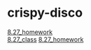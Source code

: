 # crispy-disco

<a href="이희근_과제_new_0827.html">8.27_homework</a><br>
<a href="csstest0827.html">8.27_class</a>
<a href="이희근_과제_new_0827_webimg.html">8.27_homework</a><br>
